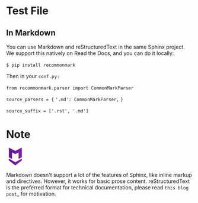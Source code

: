 # Test File 
## In Markdown

You can use Markdown and reStructuredText in the same Sphinx project. We support this natively on Read the Docs, and you can do it locally:

``$ pip install recommonmark``

Then in your ``conf.py:``

``from recommonmark.parser import CommonMarkParser``

``source_parsers = {``
    ``'.md': CommonMarkParser,``
``}``

``source_suffix = ['.rst', '.md']``
# Note 
![Note mark](https://github.com/MaslovaEV/test/blob/master/icon48.png?raw=true)

Markdown doesn't support a lot of the features of Sphinx, 
           like inline markup and directives. However, it works for 
           basic prose content. reStructuredText is the preferred 
           format for technical documentation, please read `this blog post`_ 
           for motivation.
           
